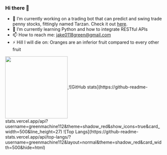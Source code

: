 ### Hi there 👋

- 🔭 I’m currently working on a trading bot that can predict and swing trade penny stocks, fittingly named Tarzan. Check it out [here](https://github.com/greenmachine112/tarzan).
- 🌱 I’m currently learning Python and how to integrate RESTful APIs
- 📫 How to reach me: [jake0118green@gmail.com](mailto:jake0118green@gmail.com)
- ⚡ Hill I will die on: Oranges are an inferior fruit compared to every other fruit
<a href="https://github.com/greenmachine112/github-readme-stats">
  <img height=200 align="center" src="https://github-readme-stats.vercel.app/api?username=greenmachine112" />
</a>
![GitHub stats](https://github-readme-stats.vercel.app/api?username=greenmachine112&theme=shadow_red&show_icons=true&card_width=500&line_height=27)
![Top Langs](https://github-readme-stats.vercel.app/api/top-langs/?username=greenmachine112&layout=normal&theme=shadow_red&card_width=500&hide=html)

